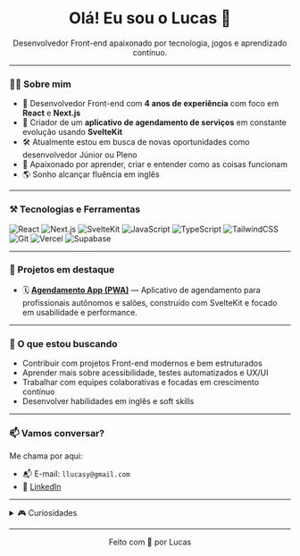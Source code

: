 <h1 align="center">Olá! Eu sou o Lucas 👋</h1>

<p align="center">
Desenvolvedor Front-end apaixonado por tecnologia, jogos e aprendizado contínuo.
</p>

---

### 👨‍💻 Sobre mim

- 🎯 Desenvolvedor Front-end com **4 anos de experiência** com foco em **React** e **Next.js**
- 🚀 Criador de um **aplicativo de agendamento de serviços** em constante evolução usando **SvelteKit**
- 🛠️ Atualmente estou em busca de novas oportunidades como desenvolvedor Júnior ou Pleno
- 🧠 Apaixonado por aprender, criar e entender como as coisas funcionam
- 🌎 Sonho alcançar fluência em inglês

---

### ⚒️ Tecnologias e Ferramentas

![React](https://img.shields.io/badge/-React-61DAFB?style=flat&logo=react&logoColor=white)
![Next.js](https://img.shields.io/badge/-Next.js-000?style=flat&logo=next.js)
![SvelteKit](https://img.shields.io/badge/-SvelteKit-FF3E00?style=flat&logo=svelte)
![JavaScript](https://img.shields.io/badge/-JavaScript-F7DF1E?style=flat&logo=javascript&logoColor=black)
![TypeScript](https://img.shields.io/badge/-TypeScript-3178C6?style=flat&logo=typescript)
![TailwindCSS](https://img.shields.io/badge/-TailwindCSS-38B2AC?style=flat&logo=tailwind-css)
![Git](https://img.shields.io/badge/-Git-F05032?style=flat&logo=git&logoColor=white)
![Vercel](https://img.shields.io/badge/-Vercel-000000?style=flat&logo=vercel)
![Supabase](https://img.shields.io/badge/-Supabase-3ECF8E?style=flat&logo=supabase)

---

### 📌 Projetos em destaque

- 🗓️ **[Agendamento App (PWA)](https://agendamentoapp.com.br/)** — Aplicativo de agendamento para profissionais autônomos e salões, construído com SvelteKit e focado em usabilidade e performance.

---

### 🎯 O que estou buscando

- Contribuir com projetos Front-end modernos e bem estruturados
- Aprender mais sobre acessibilidade, testes automatizados e UX/UI
- Trabalhar com equipes colaborativas e focadas em crescimento contínuo
- Desenvolver habilidades em inglês e soft skills

---

### 📫 Vamos conversar?

Me chama por aqui:
- 📬 E-mail: `llucasy@gmail.com`
- 💼 [LinkedIn](https://www.linkedin.com/in/llucasy/)

---

<details>
<summary>🎮 Curiosidades</summary>

- 🧠 Tenho interesse por psicologia, filosofia e produtividade pessoal
- 🎵 Toco teclado e flauta doce nas horas vagas

</details>

---

<p align="center">
Feito com 💟 por Lucas
</p>
